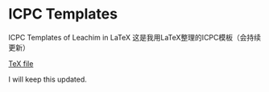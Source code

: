 # ICPC Templates
ICPC Templates of Leachim in LaTeX
这是我用LaTeX整理的ICPC模板（会持续更新）

[TeX file](https://github.com/Michaelwmx/ICPC_Templates/blob/master/Latex/templates.tex)

I will keep this updated.
